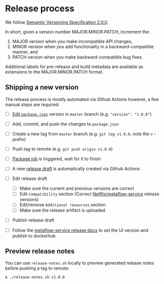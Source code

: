 # Release process

We follow [Semantic Versioning Specification 2.0.0](https://semver.org/spec/v2.0.0.html).

In short, given a version number MAJOR.MINOR.PATCH, increment the:

1. MAJOR version when you make incompatible API changes,
2. MINOR version when you add functionality in a backward-compatible manner, and
3. PATCH version when you make backward-compatible bug fixes.

Additional labels for pre-release and build metadata are available as extensions to the MAJOR.MINOR.PATCH format.

## Shipping a new version

The release process is mostly automated via Github Actions however, a few manual steps are required:

- [ ] [Edit `package.json`](https://github.com/Netflix/metaflow-ui/edit/master/package.json) version in `master` branch (e.g. `"version": "1.0.0"`)
- [ ] Add, commit, and push the changes to `package.json`
- [ ] Create a new tag from `master` branch (e.g. `git tag v1.0.0`, note the `v` -prefix)
- [ ] Push tag to remote (e.g. `git push origin v1.0.0`)
- [ ] [Package job](https://github.com/Netflix/metaflow-ui/actions/workflows/package.yml) is triggered, wait for it to finish
- [ ] A new [release draft](https://github.com/Netflix/metaflow-ui/releases) is automatically created via Github Actions
- [ ] Edit release draft
  - [ ] Make sure the current and previous versions are correct
  - [ ] Edit `Compatibility` section (Correct [Netflix/metaflow-service](https://github.com/Netflix/metaflow-service/releases) release versions)
  - [ ] Edit/remove `Additional resources` section
  - [ ] Make sure the release artifact is uploaded
- [ ] Publish release draft

- [ ] Follow the [metaflow-service release docs](https://github.com/Netflix/metaflow-service/blob/master/RELEASE.md) to set the UI version and publish to dockerhub

## Preview release notes

You can use `release-notes.sh` locally to preview generated release notes before pushing a tag to remote:

```sh
$ ./release-notes.sh v1.0.0
```

